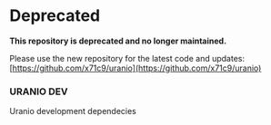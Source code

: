 # Deprecated

**This repository is deprecated and no longer maintained.**

Please use the new repository for the latest code and updates:  
[https://github.com/x71c9/uranio](https://github.com/x71c9/uranio)

### URANIO DEV

Uranio development dependecies
